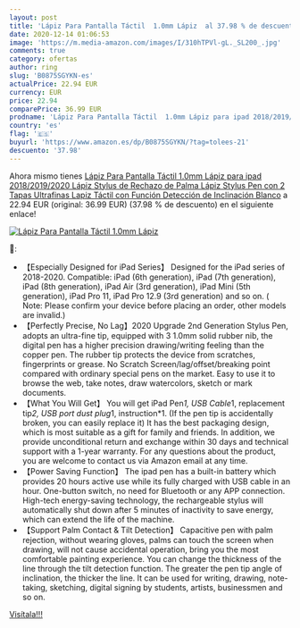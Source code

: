 ```yaml
---
layout: post
title: 'Lápiz Para Pantalla Táctil  1.0mm Lápiz  al 37.98 % de descuento'
date: 2020-12-14 01:06:53
image: 'https://m.media-amazon.com/images/I/310hTPVl-gL._SL200_.jpg'
comments: true
category: ofertas
author: ring
slug: 'B0875SGYKN-es'
actualPrice: 22.94 EUR
currency: EUR
price: 22.94
comparePrice: 36.99 EUR
prodname: 'Lápiz Para Pantalla Táctil  1.0mm Lápiz para ipad 2018/2019/2020  Lápiz Stylus de Rechazo de Palma Lápiz  Stylus Pen con 2 Tapas Ultrafinas  Lapiz Táctil con Función Detección de Inclinación  Blanco'
country: 'es'
flag: '🇪🇸'
buyurl: 'https://www.amazon.es/dp/B0875SGYKN/?tag=tolees-21'
descuento: '37.98'
---
```


Ahora mismo tienes [Lápiz Para Pantalla Táctil  1.0mm Lápiz para ipad 2018/2019/2020  Lápiz Stylus de Rechazo de Palma Lápiz  Stylus Pen con 2 Tapas Ultrafinas  Lapiz Táctil con Función Detección de Inclinación  Blanco](https://www.amazon.es/dp/B0875SGYKN/?tag=tolees-21) a 22.94 EUR (original: 36.99 EUR) (37.98 %  de descuento) en el siguiente enlace!

[![Lápiz Para Pantalla Táctil  1.0mm Lápiz ](https://m.media-amazon.com/images/I/310hTPVl-gL._SL200_.jpg)](https://www.amazon.es/dp/B0875SGYKN/?tag=tolees-21)

🔎:

- 【Especially Designed for iPad Series】 Designed for the iPad series of 2018-2020. Compatible: iPad (6th generation), iPad (7th generation), iPad (8th generation), iPad Air (3rd generation), iPad Mini (5th generation), iPad Pro 11, iPad Pro 12.9 (3rd generation) and so on. ( Note: Please confirm your device before placing an order, other models are invalid.)
- 【Perfectly Precise, No Lag】2020 Upgrade 2nd Generation Stylus Pen, adopts an ultra-fine tip, equipped with 3 1.0mm solid rubber nib, the digital pen has a higher precision drawing/writing feeling than the copper pen. The rubber tip protects the device from scratches, fingerprints or grease. No Scratch Screen/lag/offset/breaking point compared with ordinary special pens on the market. Easy to use it to browse the web, take notes, draw watercolors, sketch or mark documents.
- 【What You Will Get】 You will get iPad Pen*1, USB Cable*1, replacement tip*2, USB port dust plug*1, instruction*1. (If the pen tip is accidentally broken, you can easily replace it) It has the best packaging design, which is most suitable as a gift for family and friends. In addition, we provide unconditional return and exchange within 30 days and technical support with a 1-year warranty. For any questions about the product, you are welcome to contact us via Amazon email at any time.
- 【Power Saving Function】 The ipad pen has a built-in battery which provides 20 hours active use while its fully charged with USB cable in an hour. One-button switch, no need for Bluetooth or any APP connection. High-tech energy-saving technology, the rechargeable stylus will automatically shut down after 5 minutes of inactivity to save energy, which can extend the life of the machine.
- 【Support Palm Contact & Tilt Detection】 Capacitive pen with palm rejection, without wearing gloves, palms can touch the screen when drawing, will not cause accidental operation, bring you the most comfortable painting experience. You can change the thickness of the line through the tilt detection function. The greater the pen tip angle of inclination, the thicker the line. It can be used for writing, drawing, note-taking, sketching, digital signing by students, artists, businessmen and so on.

[Visítala!!!](https://www.amazon.es/dp/B0875SGYKN/?tag=tolees-21)
